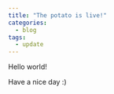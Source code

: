 ```yaml
---
title: "The potato is live!"
categories:
  - blog
tags:
  - update
---
```


Hello world!

Have a nice day :)

